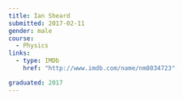 ```yaml
---
title: Ian Sheard
submitted: 2017-02-11
gender: male
course:
  - Physics
links:
  - type: IMDb
    href: "http://www.imdb.com/name/nm8034723"

graduated: 2017
---
```

